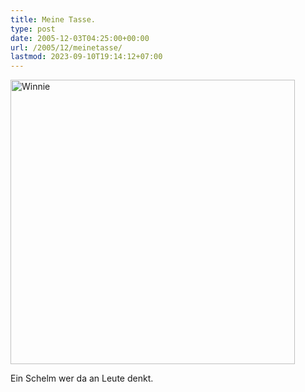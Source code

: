 ```yaml
---
title: Meine Tasse.
type: post
date: 2005-12-03T04:25:00+00:00
url: /2005/12/meinetasse/
lastmod: 2023-09-10T19:14:12+07:00
---
```

[<img width="455" src="//static.flickr.com/9/69628749_37b0701a46.jpg" alt="Winnie" />][1]

Ein Schelm wer da an Leute denkt.

 [1]: http://www.flickr.com/photos/schreibblogade/69628749/ "Winnie"
